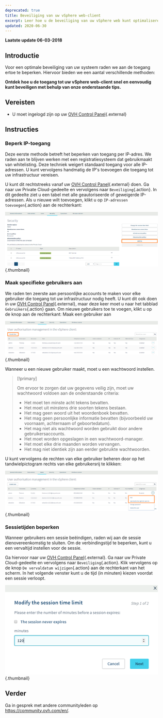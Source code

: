 ```yaml
---
deprecated: true
title: Beveiliging van uw vSphere web-client
excerpt: Leer hoe u de beveiliging van uw vSphere web kunt optimaliseren
updated: 2020-06-30
---
```


**Laatste update 06-03-2018**

## Introductie

Voor een optimale beveiliging van uw systeem raden we aan de toegang ertoe te beperken. Hiervoor bieden we een aantal verschillende methoden:

**Ontdek hoe u de toegang tot uw vSphere web-client snel en eenvoudig kunt beveiligen met behulp van onze onderstaande tips.**

## Vereisten

- U moet ingelogd zijn op uw [OVH Control Panel](https://www.ovh.com/auth/?action=gotomanager&from=https://www.ovh.nl/&ovhSubsidiary=nl){.external}

## Instructies

### Beperk IP-toegang

Deze eerste methode betreft het beperken van toegang per IP-adres. We raden aan te blijven werken met een registratiesysteem dat gebruikmaakt van whitelisting. Deze techniek weigert standaard toegang voor alle IP-adressen. U kunt vervolgens handmatig de IP's toevoegen die toegang tot uw infrastructuur vereisen.

U kunt dit rechtstreeks vanaf uw [OVH Control Panel](https://www.ovh.com/auth/?action=gotomanager&from=https://www.ovh.nl/&ovhSubsidiary=nl){.external} doen. Ga naar uw Private Cloud-gedeelte en vervolgens naar  `Beveiliging`{.action}. In dit gedeelte ziet u een tabel met alle geautoriseerde of geweigerde IP-adressen. Als u nieuwe wilt toevoegen, klikt u op `IP-adressen toevoegen`{.action} aan de rechterkant:

![IP toevoegen](images/adding_ip.png){.thumbnail}


### Maak specifieke gebruikers aan

We raden ten zeerste aan persoonlijke accounts te maken voor elke gebruiker die toegang tot uw infrastructuur nodig heeft. U kunt dit ook doen in uw [OVH Control Panel](https://www.ovh.com/auth/?action=gotomanager&from=https://www.ovh.nl/&ovhSubsidiary=nl){.external}, maar deze keer moet u naar het tabblad `Gebruikers`{.action} gaan. Om nieuwe gebruikers toe te voegen, klikt u op de knop aan de rechterkant: Maak een gebruiker aan

![Gebruikers](images/users.png){.thumbnail}


Wanneer u een nieuwe gebruiker maakt, moet u een wachtwoord instellen.

> [!primary]
>
> Om ervoor te zorgen dat uw gegevens veilig zijn, moet uw wachtwoord voldoen aan de onderstaande criteria:
>
> - Het moet ten minste acht tekens bevatten.
> - Het moet uit minstens drie soorten tekens bestaan.
> - Het mag geen woord uit het woordenboek bevatten.
> - Het mag geen persoonlijke informatie bevatten (bijvoorbeeld uw voornaam, achternaam of geboortedatum).
> - Het mag niet als wachtwoord worden gebruikt door andere gebruikersaccounts.
> - Het moet worden opgeslagen in een wachtwoord-manager.
> - Het moet elke drie maanden worden vervangen.
> - Het mag niet identiek zijn aan eerder gebruikte wachtwoorden.
>

U kunt vervolgens de rechten van elke gebruiker beheren door op het tandwielpictogram rechts van elke gebruikersrij te klikken:

![Wijzig gebruikersrechten](images/users_edit.png){.thumbnail}

### Sessietijden beperken

Wanneer gebruikers een sessie beëindigen, raden wij aan de sessie dienovereenkomstig te sluiten. Om de verbindingstijd te beperken, kunt u een vervaltijd instellen voor de sessie.

Ga hiervoor naar uw [OVH Control Panel](https://www.ovh.com/auth/?action=gotomanager&from=https://www.ovh.nl/&ovhSubsidiary=nl){.external}. Ga naar uw Private Cloud-gedeelte en vervolgens naar  `Beveiliging`{.action}. Klik vervolgens op de knop `De vervaldatum wijzigen`{.action} aan de rechterkant van het scherm. In het volgende venster kunt u de tijd (in minuten) kiezen voordat een sessie verloopt.

![Vervaldatum van de sessie](images/expiration.png){.thumbnail}

## Verder

Ga in gesprek met andere communityleden op <https://community.ovh.com/en/>.